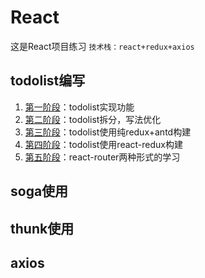 # React
这是React项目练习
`技术栈：react+redux+axios`
## todolist编写
1. [第一阶段](./react1-base/README.md)：todolist实现功能
2. [第二阶段](./react2-complicate/README.md)：todolist拆分，写法优化
3. [第三阶段](./react3-redux/README.md)：todolist使用纯redux+antd构建
4. [第四阶段](./react4-react-redux)：todolist使用react-redux构建
5. [第五阶段](./react5-router)：react-router两种形式的学习
## soga使用
## thunk使用
## axios

